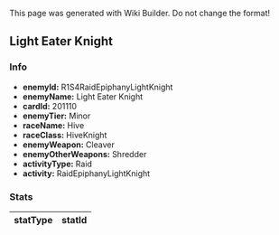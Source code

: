 <span class="wiki-builder">This page was generated with Wiki Builder. Do not change the format!</span>

## Light Eater Knight
### Info
* **enemyId:** R1S4RaidEpiphanyLightKnight
* **enemyName:** Light Eater Knight
* **cardId:** 201110
* **enemyTier:** Minor
* **raceName:** Hive
* **raceClass:** HiveKnight
* **enemyWeapon:** Cleaver
* **enemyOtherWeapons:** Shredder
* **activityType:** Raid
* **activity:** RaidEpiphanyLightKnight

### Stats
statType | statId
-------- | ------

